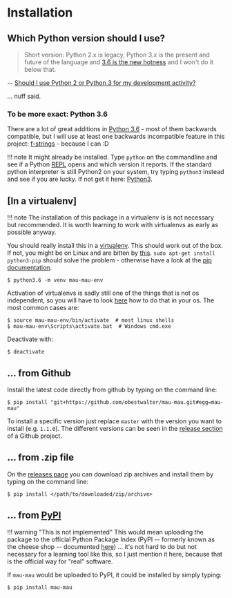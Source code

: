 # Installation

## Which Python version should I use?

> Short version: Python 2.x is legacy, Python 3.x is the present and future of the language and [3.6 is the new hotness](https://www.python.org/downloads/release/python-361/) and I won't do it below that.

-- [Should I use Python 2 or Python 3 for my development activity?](https://wiki.python.org/moin/Python2orPython3)

... nuff said.

### To be more exact: **Python 3.6**

There are a lot of great additions in [Python 3.6](https://www.python.org/downloads/release/python-361/) - most of them backwards compatible, but I will use at least one backwards incompatible feature in this project: [f-strings](https://www.python.org/dev/peps/pep-0498/) - because I can :D

!!! note
    It might already be installed. Type `python` on the commandline and see if a Python [REPL](https://docs.python.org/3/tutorial/interpreter.html) opens and which version it reports. If the standard python interpreter is still Python2 on your system, try typing `python3` instead and see if you are lucky. If not get it here: [Python3](https://www.python.org/downloads/).

## [In a virtualenv]

!!! note
    The installation of this package in a virtualenv is is not necessary but recommended. It is worth learning to work with virtualenvs as early as possible anyway.

You should really install this in a [virtualenv](https://docs.python.org/3/library/venv.html). This should work out of the box. If not, you might be on Linux and are bitten by [this](https://bugs.launchpad.net/ubuntu/+source/python3.4/+bug/1290847). `sudo apt-get install python3-pip` should solve the problem - otherwise have a look at the [pip documentation](https://pip.pypa.io/en/stable/installing/).

    $ python3.6 -m venv mau-mau-env

Activation of virtualenvs is sadly still one of the things that is not os independent, so you will have to look [here](https://docs.python.org/3/library/venv.html#creating-virtual-environments) how to do that in your os. The most common cases are:

    $ source mau-mau-env/bin/activate  # most linux shells
    $ mau-mau-env\Scripts\activate.bat  # Windows cmd.exe

Deactivate with:

    $ deactivate

## ... from Github

Install the latest code directly from github by typing on the command line:

    $ pip install "git+https://github.com/obestwalter/mau-mau.git#egg=mau-mau"

To install a specific version just replace `master` with the version you want to install (e.g. `1.1.0`). The different versions can be seen in the [release section](https://github.com/obestwalter/mau-mau/releases) of a Github project.

## ... from .zip file

On the [releases page](https://github.com/obestwalter/mau-mau/releases/) you can download zip archives and install them by typing on the command line:

    $ pip install </path/to/downloaded/zip/archive>

## ... from [PyPI](https://pypi.python.org/pypi)

!!! warning "This is not implemented"
    This would mean uploading the package to the official Python Package Index (PyPI -- formerly known as the cheese shop -- documented [here](https://docs.python.org/3/distutils/packageindex.html)) ... it's not hard to do but not necessary for a learning tool like this, so I just mention it here, because that is the official way for "real" software.

If `mau-mau` would be uploaded to PyPI, it could be installed by simply typing:

    $ pip install mau-mau
